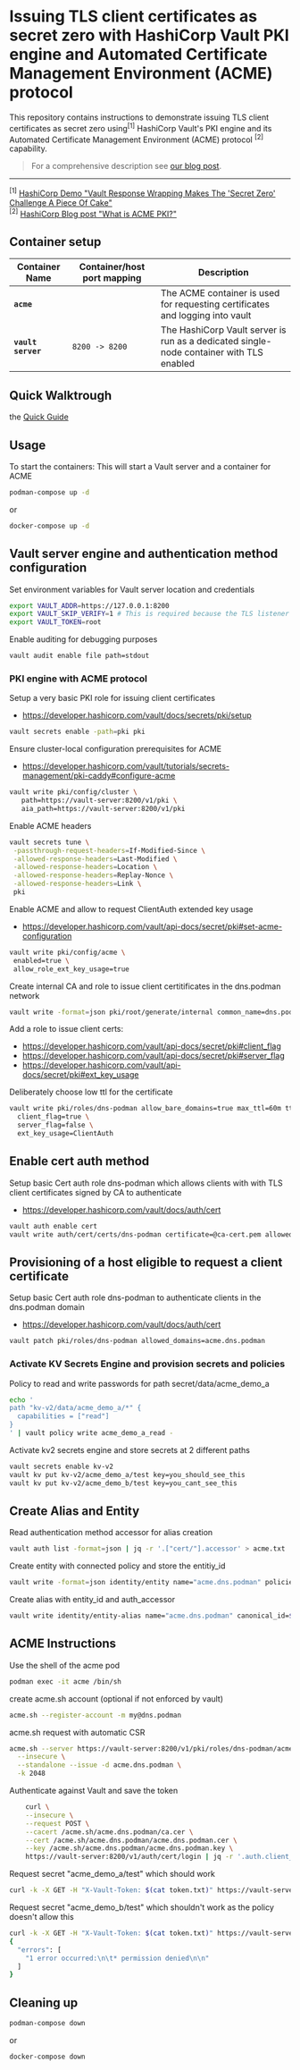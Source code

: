 # Issuing TLS client certificates as secret zero with HashiCorp Vault PKI engine and Automated Certificate Management Environment (ACME) protocol

This repository contains instructions to demonstrate issuing TLS client certificates as secret zero using<sup>[1]</sup> HashiCorp Vault's PKI engine and its Automated Certificate Management Environment (ACME) protocol <sup>[2]</sup> capability.

> For a comprehensive description see [our blog post](https://adfinis.com/en/blog/secret-zero-with-acme/).

---

<sup>[1]</sup> [HashiCorp Demo "Vault Response Wrapping Makes The 'Secret Zero' Challenge A Piece Of Cake"](https://www.hashicorp.com/resources/vault-response-wrapping-makes-the-secret-zero-challenge-a-piece-of-cake)
<br/><sup>[2]</sup> [HashiCorp Blog post "What is ACME PKI?"](https://www.hashicorp.com/blog/what-is-acme-pki)

## Container setup

| Container Name     | Container/host port mapping | Description                                                                                          |
| ------------------ | --------------------------- | ---------------------------------------------------------------------------------------------------- |
| **`acme`**      |                             | The ACME container is used for requesting certificates and logging into vault     |
| **`vault server`** | `8200 -> 8200`              | The HashiCorp Vault server is run as a dedicated single-node container with TLS enabled                           |

## Quick Walktrough

 the [Quick Guide](step-by-step)

## Usage

To start the containers:
This will start a Vault server and a container for ACME

```bash
podman-compose up -d
```

or

```bash
docker-compose up -d
```

## Vault server engine and authentication method configuration

Set environment variables for Vault server location and credentials

```bash
export VAULT_ADDR=https://127.0.0.1:8200
export VAULT_SKIP_VERIFY=1 # This is required because the TLS listener is using a self-signed certificate
export VAULT_TOKEN=root
```

Enable auditing for debugging purposes

```bash
vault audit enable file path=stdout
```

### PKI engine with ACME protocol

Setup a very basic PKI role for issuing client certificates

- https://developer.hashicorp.com/vault/docs/secrets/pki/setup

```bash
vault secrets enable -path=pki pki
```

Ensure cluster-local configuration prerequisites for ACME

- https://developer.hashicorp.com/vault/tutorials/secrets-management/pki-caddy#configure-acme

```bash
vault write pki/config/cluster \
   path=https://vault-server:8200/v1/pki \
   aia_path=https://vault-server:8200/v1/pki
```

Enable ACME headers

```bash
vault secrets tune \
 -passthrough-request-headers=If-Modified-Since \
 -allowed-response-headers=Last-Modified \
 -allowed-response-headers=Location \
 -allowed-response-headers=Replay-Nonce \
 -allowed-response-headers=Link \
 pki
```

Enable ACME and allow to request ClientAuth extended key usage

- https://developer.hashicorp.com/vault/api-docs/secret/pki#set-acme-configuration

```bash
vault write pki/config/acme \
 enabled=true \
 allow_role_ext_key_usage=true
```

Create internal CA and role to issue client certitificates in the dns.podman network

```bash
vault write -format=json pki/root/generate/internal common_name=dns.podman ttl=768h | jq -r '.data.issuing_ca' > ca-cert.pem
```

Add a role to issue client certs:

- https://developer.hashicorp.com/vault/api-docs/secret/pki#client_flag
- https://developer.hashicorp.com/vault/api-docs/secret/pki#server_flag
- https://developer.hashicorp.com/vault/api-docs/secret/pki#ext_key_usage

 Deliberately choose low ttl for the certificate

```bash
vault write pki/roles/dns-podman allow_bare_domains=true max_ttl=60m ttl=30m \
  client_flag=true \
  server_flag=false \
  ext_key_usage=ClientAuth
```

## Enable cert auth method

Setup basic Cert auth role dns-podman which allows clients with with TLS client certificates signed by CA to authenticate

- https://developer.hashicorp.com/vault/docs/auth/cert

```bash
vault auth enable cert
vault write auth/cert/certs/dns-podman certificate=@ca-cert.pem allowed_common_names="*.dns.podman" token_ttl=15m token_max_ttl=30m token_period=15m
```

## Provisioning of a host eligible to request a client certificate

Setup basic Cert auth role dns-podman to authenticate clients in the dns.podman domain

- https://developer.hashicorp.com/vault/docs/auth/cert

```bash
vault patch pki/roles/dns-podman allowed_domains=acme.dns.podman
```

### Activate KV Secrets Engine and provision secrets and policies

Policy to read and write passwords for path secret/data/acme_demo_a

```bash
echo '
path "kv-v2/data/acme_demo_a/*" {
  capabilities = ["read"]
}
' | vault policy write acme_demo_a_read -
```

Activate kv2 secrets engine and store secrets at 2 different paths

```bash
vault secrets enable kv-v2
vault kv put kv-v2/acme_demo_a/test key=you_should_see_this
vault kv put kv-v2/acme_demo_b/test key=you_cant_see_this
```

## Create Alias and Entity

Read authentication method accessor for alias creation

```bash
vault auth list -format=json | jq -r '.["cert/"].accessor' > acme.txt
```

Create entity with connected policy and store the entitiy_id

```bash
vault write -format=json identity/entity name="acme.dns.podman" policies="acme_demo_a_read" | jq -r ".data.id" > entity_id.txt
```

Create alias with entity_id and auth_accessor

```bash
vault write identity/entity-alias name="acme.dns.podman" canonical_id=$(cat entity_id.txt) mount_accessor=$(cat acme.txt)
```

## ACME Instructions

Use the shell of the acme pod

```bash
podman exec -it acme /bin/sh
```

create acme.sh account (optional if not enforced by vault)

```bash
acme.sh --register-account -m my@dns.podman
```

acme.sh request with automatic CSR

```bash
acme.sh --server https://vault-server:8200/v1/pki/roles/dns-podman/acme/directory \
  --insecure \
  --standalone --issue -d acme.dns.podman \
  -k 2048
```

Authenticate against Vault and save the token

```bash
    curl \
    --insecure \
    --request POST \
    --cacert /acme.sh/acme.dns.podman/ca.cer \
    --cert /acme.sh/acme.dns.podman/acme.dns.podman.cer \
    --key /acme.sh/acme.dns.podman/acme.dns.podman.key \
    https://vault-server:8200/v1/auth/cert/login | jq -r '.auth.client_token' > token.txt
```

Request secret "acme_demo_a/test" which should work

```bash
curl -k -X GET -H "X-Vault-Token: $(cat token.txt)" https://vault-server:8200/v1/kv-v2/data/acme_demo_a/test | jq -r
```

Request secret "acme_demo_b/test" which shouldn't work as the policy doesn't allow this

```bash
curl -k -X GET -H "X-Vault-Token: $(cat token.txt)" https://vault-server:8200/v1/kv-v2/data/acme_demo_b/test | jq -r
{
  "errors": [
    "1 error occurred:\n\t* permission denied\n\n"
  ]
}
```

## Cleaning up

```bash
podman-compose down
```

or

```bash
docker-compose down
```
